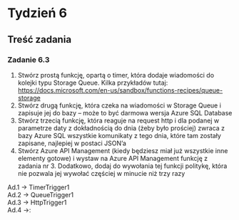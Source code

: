 # Tydzień 6

## Treść zadania

### Zadanie 6.3

1)	Stwórz prostą funkcję, opartą o timer, która dodaje wiadomości do kolejki typu Storage Queue. Kilka przykładów tutaj: https://docs.microsoft.com/en-us/sandbox/functions-recipes/queue-storage
2)	Stwórz drugą funkcję, która czeka na wiadomości w Storage Queue i zapisuje jej do bazy – może to być darmowa wersja Azure SQL Database
3)	Stwórz trzecią funkcję, która reaguje na request http i dla podanej w parametrze daty z dokładnością do dnia (żeby było prościej) zwraca z bazy Azure SQL wszystkie komunikaty z tego dnia, które tam zostały zapisane, najlepiej w postaci JSON’a
4)	Stwórz Azure API Management (kiedy będziesz miał już wszystkie inne elementy gotowe) i wystaw na Azure API Management funkcję z zadania nr 3. Dodatkowo, dodaj do wywołania tej funkcji politykę, która nie pozwala jej wywołać częściej w minucie niż trzy razy

Ad.1 -> TimerTrigger1 <br>
Ad.2 -> QueueTrigger1 <br>
Ad.3 -> HttpTrigger1 <br>
Ad.4 ->:
<policies>
    <inbound>
        <base />
        <set-backend-service id="apim-generated-policy" backend-id="func03" />
        <rate-limit-by-key calls="3" renewal-period="60" counter-key="@(context.Request.IpAddress)" />
    </inbound>
    <backend>
        <base />
    </backend>
    <outbound>
        <base />
    </outbound>
    <on-error>
        <base />
    </on-error>
</policies>

